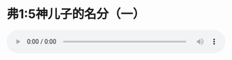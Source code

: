 # 弗1:5神儿子的名分（一）

<audio style="width: 100%;" preload="false" controls controlslist="nodownload"><source src="http://file.simai.life/audio/mp3/old/12343.mp3" type="audio/mpeg">Your browser does not support the audio element.</audio>


